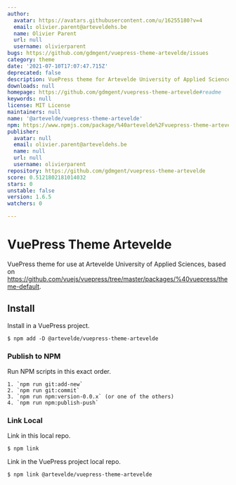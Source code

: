 ```yaml
---
author:
  avatar: https://avatars.githubusercontent.com/u/16255180?v=4
  email: olivier.parent@arteveldehs.be
  name: Olivier Parent
  url: null
  username: olivierparent
bugs: https://github.com/gdmgent/vuepress-theme-artevelde/issues
category: theme
date: '2021-07-10T17:07:47.715Z'
deprecated: false
description: VuePress theme for Artevelde University of Applied Sciences.
downloads: null
homepage: https://github.com/gdmgent/vuepress-theme-artevelde#readme
keywords: null
license: MIT License
maintainers: null
name: '@artevelde/vuepress-theme-artevelde'
npm: https://www.npmjs.com/package/%40artevelde%2Fvuepress-theme-artevelde
publisher:
  avatar: null
  email: olivier.parent@arteveldehs.be
  name: null
  url: null
  username: olivierparent
repository: https://github.com/gdmgent/vuepress-theme-artevelde
score: 0.5121802181014032
stars: 0
unstable: false
version: 1.6.5
watchers: 0

---
```


# VuePress Theme Artevelde

VuePress theme for use at Artevelde University of Applied Sciences, based on https://github.com/vuejs/vuepress/tree/master/packages/%40vuepress/theme-default.

## Install

Install in a VuePress project.

    $ npm add -D @artevelde/vuepress-theme-artevelde

### Publish to NPM

Run NPM scripts in this exact order.

    1. `npm run git:add-new`
    2. `npm run git:commit`
    3. `npm run npm:version-0.0.x` (or one of the others)
    4. `npm run npm:publish-push`

### Link Local

Link in this local repo.

    $ npm link

Link in the VuePress project local repo.

    $ npm link @artevelde/vuepress-theme-artevelde